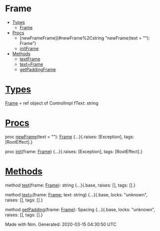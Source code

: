 Frame
=====
*   [Types](#7)
    *   [Frame](#Frame "Frame = ref object of ControlImpl
          fText: string")
*   [Procs](#12)
    *   [newFrameFrame](#newFrame%2Cstring "newFrame(text = ""): Frame")
    *   [initFrame](#init%2CFrame "init(frame: Frame)")
*   [Methods](#14)
    *   [textFrame](#text.e%2CFrame "text(frame: Frame): string")
    *   [text=Frame](#text%3D.e%2CFrame%2Cstring "text=(frame: Frame; text: string)")
    *   [getPaddingFrame](#getPadding.e%2CFrame "getPadding(frame: Frame): Spacing")

[Types](#7)
===========

[Frame](Frame.html#Frame) \= ref object of ControlImpl
  fText: string

[Procs](#12)
============

proc [newFrame](#newFrame%2Cstring)(text \= ""): [Frame](Frame.html#Frame) {...}{.raises: \[Exception\], tags: \[RootEffect\].}

proc [init](#init%2CFrame)(frame: [Frame](Frame.html#Frame)) {...}{.raises: \[Exception\], tags: \[RootEffect\].}

[Methods](#14)
==============

method [text](#text.e%2CFrame)(frame: [Frame](Frame.html#Frame)): string {...}{.base, raises: \[\], tags: \[\].}

method [text=](#text%3D.e%2CFrame%2Cstring)(frame: [Frame](Frame.html#Frame); text: string) {...}{.base, locks: "unknown", raises: \[\], tags: \[\].}

method [getPadding](#getPadding.e%2CFrame)(frame: [Frame](Frame.html#Frame)): Spacing {...}{.base, locks: "unknown", raises: \[\], tags: \[\].}

  
Made with Nim. Generated: 2020-03-15 04:30:50 UTC
